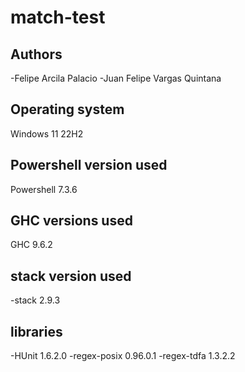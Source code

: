 # match-test
## Authors
-Felipe Arcila Palacio
-Juan Felipe Vargas Quintana
## Operating system
Windows 11 22H2 
## Powershell version used
Powershell 7.3.6 
## GHC versions used
GHC 9.6.2
## stack version used
-stack 2.9.3
## libraries 
-HUnit 1.6.2.0
-regex-posix 0.96.0.1
-regex-tdfa 1.3.2.2



